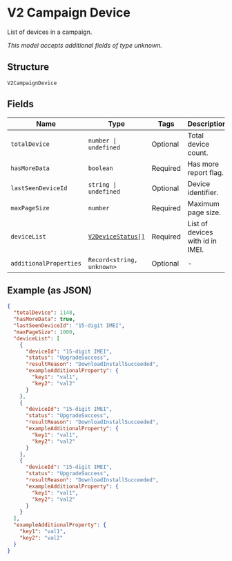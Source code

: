 
# V2 Campaign Device

List of devices in a campaign.

*This model accepts additional fields of type unknown.*

## Structure

`V2CampaignDevice`

## Fields

| Name | Type | Tags | Description |
|  --- | --- | --- | --- |
| `totalDevice` | `number \| undefined` | Optional | Total device count. |
| `hasMoreData` | `boolean` | Required | Has more report flag. |
| `lastSeenDeviceId` | `string \| undefined` | Optional | Device identifier. |
| `maxPageSize` | `number` | Required | Maximum page size. |
| `deviceList` | [`V2DeviceStatus[]`](../../doc/models/v2-device-status.md) | Required | List of devices with id in IMEI. |
| `additionalProperties` | `Record<string, unknown>` | Optional | - |

## Example (as JSON)

```json
{
  "totalDevice": 1148,
  "hasMoreData": true,
  "lastSeenDeviceId": "15-digit IMEI",
  "maxPageSize": 1000,
  "deviceList": [
    {
      "deviceId": "15-digit IMEI",
      "status": "UpgradeSuccess",
      "resultReason": "DownloadInstallSucceeded",
      "exampleAdditionalProperty": {
        "key1": "val1",
        "key2": "val2"
      }
    },
    {
      "deviceId": "15-digit IMEI",
      "status": "UpgradeSuccess",
      "resultReason": "DownloadInstallSucceeded",
      "exampleAdditionalProperty": {
        "key1": "val1",
        "key2": "val2"
      }
    },
    {
      "deviceId": "15-digit IMEI",
      "status": "UpgradeSuccess",
      "resultReason": "DownloadInstallSucceeded",
      "exampleAdditionalProperty": {
        "key1": "val1",
        "key2": "val2"
      }
    }
  ],
  "exampleAdditionalProperty": {
    "key1": "val1",
    "key2": "val2"
  }
}
```

